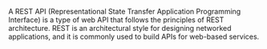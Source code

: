 A REST API (Representational State Transfer Application Programming Interface) is a type of web API that follows the principles of REST architecture. REST is an architectural style for designing networked applications, and it is commonly used to build APIs for web-based services.
